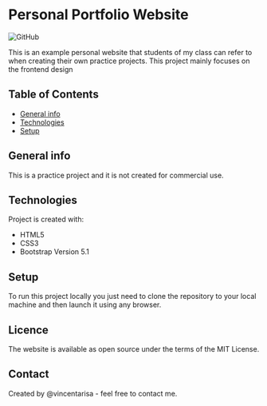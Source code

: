 # Personal Portfolio Website 
![GitHub](https://img.shields.io/github/license/juniordevske/Personal-Portfolio-Website?style=plastic)

This is an example personal website that students of my class can refer to when creating their own practice projects. This project mainly focuses on the frontend design

## Table of Contents
* [General info](#general-info)
* [Technologies](#technologies)
* [Setup](#setup)

## General info
This is a practice project and it is not created for commercial use.
	
## Technologies
Project is created with:
* HTML5
* CSS3
* Bootstrap Version 5.1
	
## Setup
To run this project locally you just need to clone the repository to your local machine and then launch it using any browser.

## Licence
The website is available as open source under the terms of the MIT License.

## Contact
Created by @vincentarisa - feel free to contact me.

